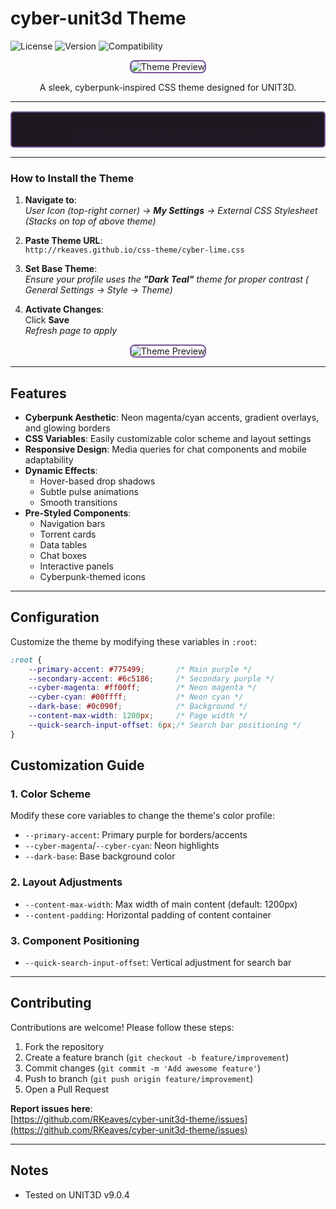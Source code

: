 # cyber-unit3d Theme 

![License](https://img.shields.io/badge/License-MIT-blue) 
![Version](https://img.shields.io/badge/Version-1.0.1-purple) 
![Compatibility](https://img.shields.io/badge/Platform-UNIT3D-darkcyan)

<p align="center">
  <img src="https://ptpimg.me/yoo0s5.png" alt="Theme Preview" style="border-radius: 8px; border: 2px solid #775499;">
</p>
<p align="center">
A sleek, cyberpunk-inspired CSS theme designed for UNIT3D.
</p>




---


<div style="border: 2px solid #775499; background-color: #1f1721; padding: 10px; border-radius: 5px; margin: 15px 0;">
  <strong>🔮 NOTE:</strong> For optimal appearance, set your profile settings to the <strong>"Dark Teal"</strong> theme.
</div>

---


### How to Install the Theme

1. **Navigate to**:  
   *User Icon (top-right corner) → **My Settings** → External CSS Stylesheet (Stacks on top of above theme)*

2. **Paste Theme URL**:  
   `http://rkeaves.github.io/css-theme/cyber-lime.css`

3. **Set Base Theme**:  
   *Ensure your profile uses the **"Dark Teal"** theme for proper contrast ( General Settings → Style → Theme)*

4. **Activate Changes**:  
   Click **Save**  
   _Refresh page to apply_

<p align="center">
  <img src="https://ptpimg.me/346gub.png" alt="Theme Preview" style="border-radius: 8px; border: 2px solid #775499;">
</p>


---

## Features
- **Cyberpunk Aesthetic**: Neon magenta/cyan accents, gradient overlays, and glowing borders
- **CSS Variables**: Easily customizable color scheme and layout settings
- **Responsive Design**: Media queries for chat components and mobile adaptability
- **Dynamic Effects**: 
  - Hover-based drop shadows 
  - Subtle pulse animations
  - Smooth transitions
- **Pre-Styled Components**:
  - Navigation bars
  - Torrent cards
  - Data tables
  - Chat boxes
  - Interactive panels
  - Cyberpunk-themed icons


---

## Configuration
Customize the theme by modifying these variables in `:root`:
```css
:root {
    --primary-accent: #775499;       /* Main purple */
    --secondary-accent: #6c5186;     /* Secondary purple */
    --cyber-magenta: #ff00ff;        /* Neon magenta */
    --cyber-cyan: #00ffff;           /* Neon cyan */
    --dark-base: #0c090f;            /* Background */
    --content-max-width: 1200px;     /* Page width */
    --quick-search-input-offset: 6px;/* Search bar positioning */
}
```

## Customization Guide

### 1. Color Scheme
Modify these core variables to change the theme's color profile:
- `--primary-accent`: Primary purple for borders/accents
- `--cyber-magenta`/`--cyber-cyan`: Neon highlights
- `--dark-base`: Base background color

### 2. Layout Adjustments
- `--content-max-width`: Max width of main content (default: 1200px)
- `--content-padding`: Horizontal padding of content container

### 3. Component Positioning
- `--quick-search-input-offset`: Vertical adjustment for search bar

---

## Contributing
Contributions are welcome! Please follow these steps:
1. Fork the repository
2. Create a feature branch (`git checkout -b feature/improvement`)
3. Commit changes (`git commit -m 'Add awesome feature'`)
4. Push to branch (`git push origin feature/improvement`)
5. Open a Pull Request

**Report issues here**:  
[https://github.com/RKeaves/cyber-unit3d-theme/issues](https://github.com/RKeaves/cyber-unit3d-theme/issues)

---

## Notes
- Tested on UNIT3D v9.0.4 
